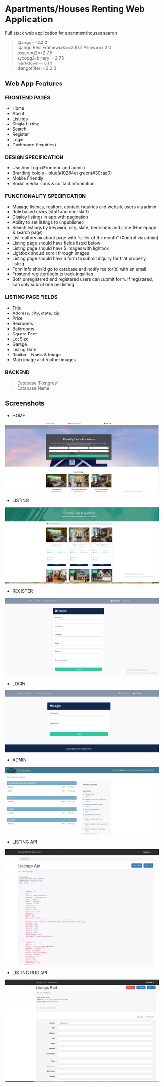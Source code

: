 # Apartments/Houses Renting Web Application

Full stack web application for apartment/houses search  

> Django==2.2.3  
> Django Rest Framework==3.10.2
> Pillow==5.2.0      
> psycopg2==2.7.5     
> sycopg2-binary==2.7.5    
> markdown==3.1.1      
> djangofilter==2.2.0        

## Web App Features
### FRONTEND PAGES

- Home   
- About
- Listings
- Single Listing
- Search   
- Register    
- Login    
- Dashboard (Inquiries)      

### DESIGN SPECIFICATION     

- Use Any Logo (Frontend and admin)
- Branding colors - blue(#10284e) green(#30caa0)
- Mobile Friendly
- Social media icons & contact information

### FUNCTIONALITY SPECIFICATION

- Manage listings, realtors, contact inquiries and website users via admin
- Role based users (staff and non-staff)
- Display listings in app with pagination
- Ability to set listings to unpublished
- Search listings by keyword, city, state, bedrooms and price (Homepage & search page)
- List realtors on about page with “seller of the month” (Control via admin)
- Listing page should have fields listed below
- Listing page should have 5 images with lightbox
- Lightbox should scroll through images
- Listing page should have a form to submit inquiry for that property listing
- Form info should go to database and notify realtor(s) with an email
- Frontend register/login to track inquiries
- Both unregistered and registered users can submit form. If registered, can only submit one per listing

### LISTING PAGE FIELDS

- Title          
- Address, city, state, zip    
- Price    
- Bedrooms   
- Bathrooms    
- Square Feet    
- Lot Size   
- Garage    
- Listing Date    
- Realtor – Name & Image     
- Main image and 5 other images   

### BACKEND

> Database 'Postgres'      
> Database Name:     

## Screenshots
- HOME 

![](screenshots/r1home.png)     


- LISTING     

![](screenshots/r2listing.png)     


- REGISTER     

![](screenshots/r3register.png)    


- LOGIN   

![](screenshots/r4login.png)      


- ADMIN  

![](screenshots/r5admin.png)

- LISTING API

![](screenshots/r6listingapi.png)

 - LISTING RUD API

![](screenshots/listingrudapi.png)






